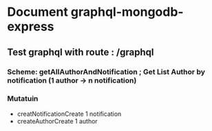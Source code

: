 <h1>Document graphql-mongodb-express </h1> 
<h2>Test graphql with route : /graphql </h2> 
<h3>Scheme: getAllAuthorAndNotification  ; <span>Get List Author by notification (1 author -> n notification) </span></h3>
<h3>Mutatuin</h3>
<ul>
  <li>creatNotification<span>Create 1 notification </span></li>
    <li>createAuthor<span>Create 1 author </span></li>
</ul>
